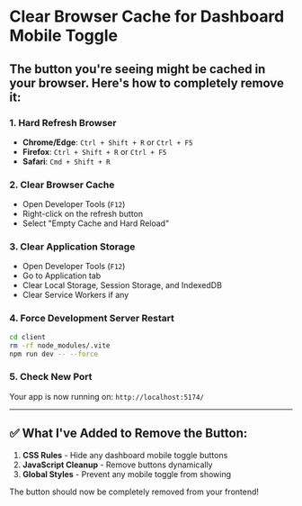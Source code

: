 # Clear Browser Cache for Dashboard Mobile Toggle

## The button you're seeing might be cached in your browser. Here's how to completely remove it:

### 1. **Hard Refresh Browser**
- **Chrome/Edge**: `Ctrl + Shift + R` or `Ctrl + F5`
- **Firefox**: `Ctrl + Shift + R` or `Ctrl + F5`
- **Safari**: `Cmd + Shift + R`

### 2. **Clear Browser Cache**
- Open Developer Tools (`F12`)
- Right-click on the refresh button
- Select "Empty Cache and Hard Reload"

### 3. **Clear Application Storage**
- Open Developer Tools (`F12`)
- Go to Application tab
- Clear Local Storage, Session Storage, and IndexedDB
- Clear Service Workers if any

### 4. **Force Development Server Restart**
```bash
cd client
rm -rf node_modules/.vite
npm run dev -- --force
```

### 5. **Check New Port**
Your app is now running on: `http://localhost:5174/`

---

## ✅ What I've Added to Remove the Button:

1. **CSS Rules** - Hide any dashboard mobile toggle buttons
2. **JavaScript Cleanup** - Remove buttons dynamically  
3. **Global Styles** - Prevent any mobile toggle from showing

The button should now be completely removed from your frontend!